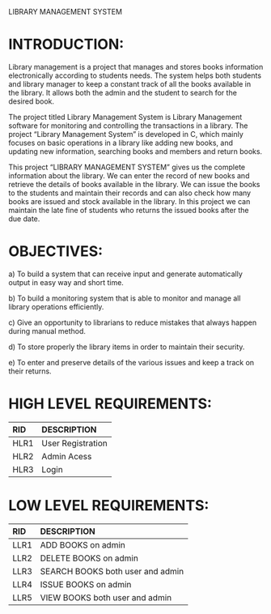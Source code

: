 LIBRARY MANAGEMENT SYSTEM
 # INTRODUCTION:

Library management is a project that manages and stores books information electronically according to students needs. The system helps both students and library manager to keep a constant track of all the books available in the library. It allows both the admin and the student to search for the desired book.

The project titled Library Management System is Library Management software for monitoring and controlling the transactions in a library. The project “Library Management System” is developed in C, which mainly focuses on basic operations in a library like adding new books, and updating new information, searching books and members and return books.

This project “LIBRARY MANAGEMENT SYSTEM” gives us the complete information about the library. We can enter the record of new books and retrieve the details of books available in the library. We can issue the books to the students and maintain their records and can also check how many books are issued and stock available in the library. In this project we can maintain the late fine of students who returns the issued books after the due date.

# OBJECTIVES:

a) To build a system that can receive input and generate automatically output in easy way and short time.

b) To build a monitoring system that is able to monitor and manage all library operations efficiently.

c) Give an opportunity to librarians to reduce mistakes that always happen during manual method.

d) To store properly the library items in order to maintain their security.

e) To enter and preserve details of the various issues and keep a track on their returns.

# HIGH LEVEL REQUIREMENTS:
|RID|DESCRIPTION|
|:--|:----------|
|HLR1|User Registration|
|HLR2|Admin Acess|
|HLR3|Login|


# LOW LEVEL REQUIREMENTS:
|RID|DESCRIPTION|
|:--|:----------|
|LLR1|ADD BOOKS on admin |
|LLR2|DELETE BOOKS on admin|
|LLR3|SEARCH BOOKS both user and admin|
|LLR4|ISSUE BOOKS on admin|
|LLR5|VIEW BOOKS both user and admin|